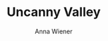 ---
title: "Uncanny Valley"
author: "Anna Wiener"
isbn: "0374278016"
isbn13: "9780374278014"
rating: "5"
publisher: "MCD"
pages: "281"
publishYear: "2020"
read: "2020"
goodreads_id: "45186565"
language: "en"
---